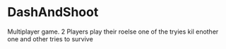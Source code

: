# DashAndShoot
Multiplayer game. 2 Players play their roelse one of the tryies kil enother one and other tries to survive
